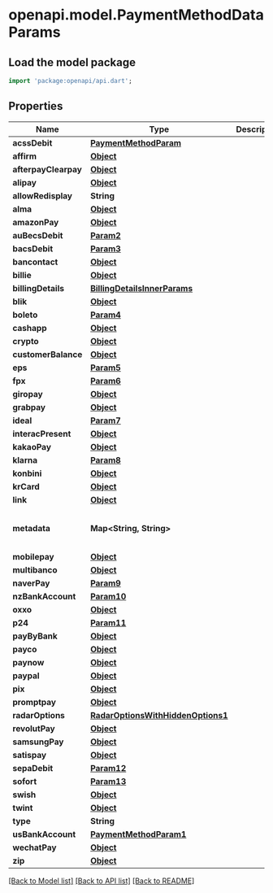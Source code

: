 # openapi.model.PaymentMethodDataParams

## Load the model package
```dart
import 'package:openapi/api.dart';
```

## Properties
Name | Type | Description | Notes
------------ | ------------- | ------------- | -------------
**acssDebit** | [**PaymentMethodParam**](PaymentMethodParam.md) |  | [optional] 
**affirm** | [**Object**](.md) |  | [optional] 
**afterpayClearpay** | [**Object**](.md) |  | [optional] 
**alipay** | [**Object**](.md) |  | [optional] 
**allowRedisplay** | **String** |  | [optional] 
**alma** | [**Object**](.md) |  | [optional] 
**amazonPay** | [**Object**](.md) |  | [optional] 
**auBecsDebit** | [**Param2**](Param2.md) |  | [optional] 
**bacsDebit** | [**Param3**](Param3.md) |  | [optional] 
**bancontact** | [**Object**](.md) |  | [optional] 
**billie** | [**Object**](.md) |  | [optional] 
**billingDetails** | [**BillingDetailsInnerParams**](BillingDetailsInnerParams.md) |  | [optional] 
**blik** | [**Object**](.md) |  | [optional] 
**boleto** | [**Param4**](Param4.md) |  | [optional] 
**cashapp** | [**Object**](.md) |  | [optional] 
**crypto** | [**Object**](.md) |  | [optional] 
**customerBalance** | [**Object**](.md) |  | [optional] 
**eps** | [**Param5**](Param5.md) |  | [optional] 
**fpx** | [**Param6**](Param6.md) |  | [optional] 
**giropay** | [**Object**](.md) |  | [optional] 
**grabpay** | [**Object**](.md) |  | [optional] 
**ideal** | [**Param7**](Param7.md) |  | [optional] 
**interacPresent** | [**Object**](.md) |  | [optional] 
**kakaoPay** | [**Object**](.md) |  | [optional] 
**klarna** | [**Param8**](Param8.md) |  | [optional] 
**konbini** | [**Object**](.md) |  | [optional] 
**krCard** | [**Object**](.md) |  | [optional] 
**link** | [**Object**](.md) |  | [optional] 
**metadata** | **Map<String, String>** |  | [optional] [default to const {}]
**mobilepay** | [**Object**](.md) |  | [optional] 
**multibanco** | [**Object**](.md) |  | [optional] 
**naverPay** | [**Param9**](Param9.md) |  | [optional] 
**nzBankAccount** | [**Param10**](Param10.md) |  | [optional] 
**oxxo** | [**Object**](.md) |  | [optional] 
**p24** | [**Param11**](Param11.md) |  | [optional] 
**payByBank** | [**Object**](.md) |  | [optional] 
**payco** | [**Object**](.md) |  | [optional] 
**paynow** | [**Object**](.md) |  | [optional] 
**paypal** | [**Object**](.md) |  | [optional] 
**pix** | [**Object**](.md) |  | [optional] 
**promptpay** | [**Object**](.md) |  | [optional] 
**radarOptions** | [**RadarOptionsWithHiddenOptions1**](RadarOptionsWithHiddenOptions1.md) |  | [optional] 
**revolutPay** | [**Object**](.md) |  | [optional] 
**samsungPay** | [**Object**](.md) |  | [optional] 
**satispay** | [**Object**](.md) |  | [optional] 
**sepaDebit** | [**Param12**](Param12.md) |  | [optional] 
**sofort** | [**Param13**](Param13.md) |  | [optional] 
**swish** | [**Object**](.md) |  | [optional] 
**twint** | [**Object**](.md) |  | [optional] 
**type** | **String** |  | 
**usBankAccount** | [**PaymentMethodParam1**](PaymentMethodParam1.md) |  | [optional] 
**wechatPay** | [**Object**](.md) |  | [optional] 
**zip** | [**Object**](.md) |  | [optional] 

[[Back to Model list]](../README.md#documentation-for-models) [[Back to API list]](../README.md#documentation-for-api-endpoints) [[Back to README]](../README.md)


